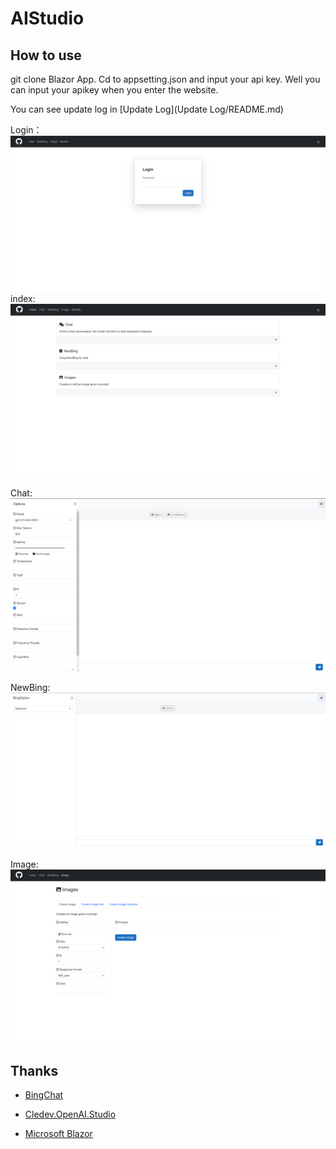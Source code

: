 # AIStudio
## How to use

git clone Blazor App. Cd to appsetting.json and input your api key. Well you can input your apikey when you enter the website.

You can see update log in [Update Log](Update Log/README.md)

Login：
![Login](/Images/Login.png)
index:
![index](/Images/Index.png)

Chat:
![chat](/Images/Chat.png)



NewBing:![NewBing](/Images/NewBing.png)







Image:
![Image](Images/Image.png)



## Thanks

* [BingChat](https://github.com/bsdayo/BingChat)
* [Cledev.OpenAI.Studio](https://github.com/lucabriguglia/Cledev.OpenAI.Studio)

* [Microsoft Blazor](https://dotnet.microsoft.com/en-us/apps/aspnet/web-apps/blazor)